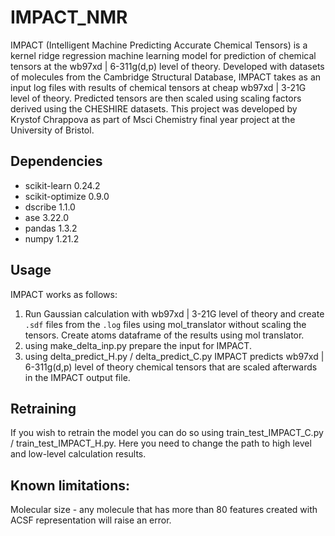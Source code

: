 # IMPACT_NMR

IMPACT (Intelligent Machine Predicting Accurate Chemical Tensors) is a kernel ridge regression machine learning model for prediction of chemical tensors at the wb97xd | 6-311g(d,p) level of theory. Developed with datasets of molecules from the Cambridge Structural Database, IMPACT takes as an input log files with results of chemical tensors at cheap wb97xd | 3-21G level of theory. Predicted tensors are then scaled using scaling factors derived using the CHESHIRE datasets.
This project was developed by Krystof Chrappova as part of Msci Chemistry final year project at the University of Bristol.


## Dependencies
* scikit-learn              0.24.2
* scikit-optimize           0.9.0
* dscribe                   1.1.0
* ase                       3.22.0
* pandas                    1.3.2
* numpy                     1.21.2

## Usage
IMPACT works as follows:
1. Run Gaussian calculation with wb97xd | 3-21G level of theory and create `.sdf` files from the `.log` files using mol_translator without scaling the tensors. Create atoms dataframe of the results using mol translator.
5. using make_delta_inp.py prepare the input for IMPACT.
6. using delta_predict_H.py / delta_predict_C.py IMPACT predicts wb97xd | 6-311g(d,p) level of theory chemical tensors that are scaled afterwards in the IMPACT output file.


## Retraining
If you wish to retrain the model you can do so using train_test_IMPACT_C.py / train_test_IMPACT_H.py. Here you need to change the path to high level and low-level calculation results.


## Known limitations:
Molecular size - any molecule that has more than 80 features created with ACSF representation will raise an error. 
